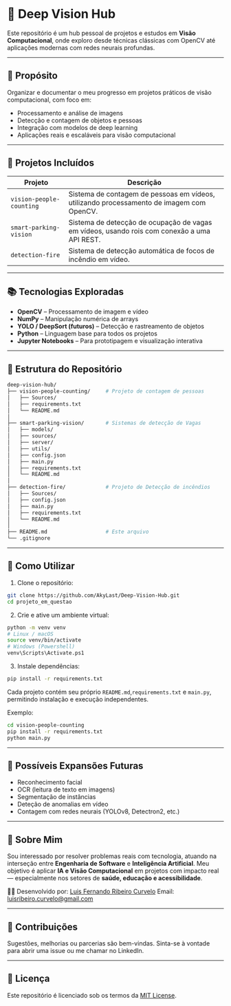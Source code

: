 # 🧠 Deep Vision Hub

Este repositório é um hub pessoal de projetos e estudos em **Visão Computacional**, onde exploro desde técnicas clássicas com OpenCV até aplicações modernas com redes neurais profundas.

---

## 🎯 Propósito

Organizar e documentar o meu progresso em projetos práticos de visão computacional, com foco em:

- Processamento e análise de imagens
- Detecção e contagem de objetos e pessoas
- Integração com modelos de deep learning
- Aplicações reais e escaláveis para visão computacional

---

## 📁 Projetos Incluídos

| Projeto                        | Descrição                                                                                   |
|-------------------------------|---------------------------------------------------------------------------------------------|
| `vision-people-counting`      | Sistema de contagem de pessoas em vídeos, utilizando processamento de imagem com OpenCV.    |
| `smart-parking-vision`        | Sistema de detecção de ocupação de vagas em vídeos, usando rois com conexão a uma API REST.    |
| `detection-fire`              | Sistema de detecção automática de focos de incêndio em vídeo.    |

---

## 📚 Tecnologias Exploradas

- **OpenCV** – Processamento de imagem e vídeo
- **NumPy** – Manipulação numérica de arrays
- **YOLO / DeepSort (futuros)** – Detecção e rastreamento de objetos
- **Python** – Linguagem base para todos os projetos
- **Jupyter Notebooks** – Para prototipagem e visualização interativa

---

## 🧩 Estrutura do Repositório

```bash
deep-vision-hub/
├── vision-people-counting/     # Projeto de contagem de pessoas
│   ├── Sources/
│   ├── requirements.txt
│   └── README.md
│
├── smart-parking-vision/       # Sistemas de detecção de Vagas 
│   ├── models/                       
│   ├── sources/
│   ├── server/
│   ├── utils/
│   ├── config.json
│   ├── main.py
│   ├── requirements.txt
│   └── README.md  
│
├── detection-fire/             # Projeto de Detecção de incêndios
│   ├── Sources/
│   ├── config.json
│   ├── main.py
│   ├── requirements.txt
│   └── README.md      
│
├── README.md                   # Este arquivo
└── .gitignore
````

---

## 🚀 Como Utilizar

1. Clone o repositório:

```bash
git clone https://github.com/AkyLast/Deep-Vision-Hub.git
cd projeto_em_questao
```

2. Crie e ative um ambiente virtual:

```bash
python -m venv venv
# Linux / macOS
source venv/bin/activate
# Windows (Powershell)
venv\Scripts\Activate.ps1
```

3. Instale dependências:

```bash
pip install -r requirements.txt
```


Cada projeto contém seu próprio `README.md`,`requirements.txt` e `main.py`, permitindo instalação e execução independentes.

Exemplo:

```bash
cd vision-people-counting
pip install -r requirements.txt
python main.py
```

---

## 📌 Possíveis Expansões Futuras

* Reconhecimento facial
* OCR (leitura de texto em imagens)
* Segmentação de instâncias
* Deteção de anomalias em vídeo
* Contagem com redes neurais (YOLOv8, Detectron2, etc.)

---

## 💼 Sobre Mim

Sou interessado por resolver problemas reais com tecnologia, atuando na interseção entre **Engenharia de Software** e **Inteligência Artificial**. Meu objetivo é aplicar **IA e Visão Computacional** em projetos com impacto real — especialmente nos setores de **saúde, educação e acessibilidade**.


👨‍💻 Desenvolvido por: [Luis Fernando Ribeiro Curvelo](https://www.linkedin.com/in/luis-fernando-ribeiro-curvelo/)
Email: [luisribeiro.curvelo@gmail.com](mailto:luisribeiro.curvelo@gmail.com)

---

## 🤝 Contribuições

Sugestões, melhorias ou parcerias são bem-vindas. Sinta-se à vontade para abrir uma issue ou me chamar no LinkedIn.

---

## 📄 Licença

Este repositório é licenciado sob os termos da [MIT License](LICENSE).


